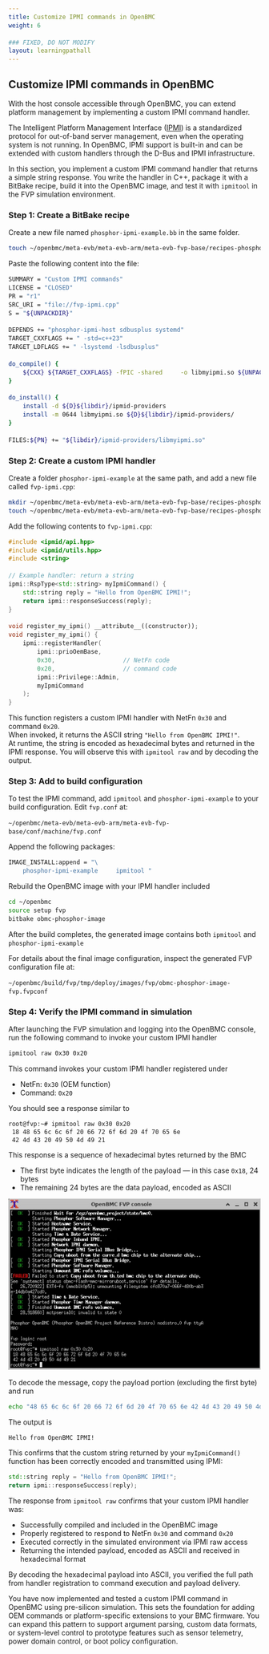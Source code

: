 ```yaml
---
title: Customize IPMI commands in OpenBMC
weight: 6

### FIXED, DO NOT MODIFY
layout: learningpathall
---
```


## Customize IPMI commands in OpenBMC

With the host console accessible through OpenBMC, you can extend platform management by implementing a custom IPMI command handler.

The Intelligent Platform Management Interface ([IPMI](https://en.wikipedia.org/wiki/Intelligent_Platform_Management_Interface)) is a standardized protocol for out-of-band server management, even when the operating system is not running. In OpenBMC, IPMI support is built-in and can be extended with custom handlers through the D-Bus and IPMI infrastructure.

In this section, you implement a custom IPMI command handler that returns a simple string response. You write the handler in C++, package it with a BitBake recipe, build it into the OpenBMC image, and test it with `ipmitool` in the FVP simulation environment.

### Step 1: Create a BitBake recipe

Create a new file named `phosphor-ipmi-example.bb` in the same folder.

```bash
touch ~/openbmc/meta-evb/meta-evb-arm/meta-evb-fvp-base/recipes-phosphor/ipmi/phosphor-ipmi-example.bb
```

Paste the following content into the file:

```bash
SUMMARY = "Custom IPMI commands"
LICENSE = "CLOSED"
PR = "r1"
SRC_URI = "file://fvp-ipmi.cpp"
S = "${UNPACKDIR}"

DEPENDS += "phosphor-ipmi-host sdbusplus systemd"
TARGET_CXXFLAGS += " -std=c++23"
TARGET_LDFLAGS += " -lsystemd -lsdbusplus"

do_compile() {
    ${CXX} ${TARGET_CXXFLAGS} -fPIC -shared     -o libmyipmi.so ${UNPACKDIR}/fvp-ipmi.cpp     -I${STAGING_INCDIR} -L${STAGING_LIBDIR}     ${TARGET_LDFLAGS}
}

do_install() {
    install -d ${D}${libdir}/ipmid-providers
    install -m 0644 libmyipmi.so ${D}${libdir}/ipmid-providers/
}

FILES:${PN} += "${libdir}/ipmid-providers/libmyipmi.so"
```

### Step 2: Create a custom IPMI handler

Create a folder `phosphor-ipmi-example` at the same path, and add a new file called `fvp-ipmi.cpp`:

```bash
mkdir ~/openbmc/meta-evb/meta-evb-arm/meta-evb-fvp-base/recipes-phosphor/ipmi/phosphor-ipmi-example
touch ~/openbmc/meta-evb/meta-evb-arm/meta-evb-fvp-base/recipes-phosphor/ipmi/phosphor-ipmi-example/fvp-ipmi.cpp
```

Add the following contents to `fvp-ipmi.cpp`:

```cpp
#include <ipmid/api.hpp>
#include <ipmid/utils.hpp>
#include <string>

// Example handler: return a string
ipmi::RspType<std::string> myIpmiCommand() {
    std::string reply = "Hello from OpenBMC IPMI!";
    return ipmi::responseSuccess(reply);
}

void register_my_ipmi() __attribute__((constructor));
void register_my_ipmi() {
    ipmi::registerHandler(
        ipmi::prioOemBase,
        0x30,                   // NetFn code
        0x20,                   // command code
        ipmi::Privilege::Admin, 
        myIpmiCommand
    );
}
```

This function registers a custom IPMI handler with NetFn `0x30` and command `0x20`.  
When invoked, it returns the ASCII string `"Hello from OpenBMC IPMI!"`.  
At runtime, the string is encoded as hexadecimal bytes and returned in the IPMI response. You will observe this with `ipmitool raw` and by decoding the output.

### Step 3: Add to build configuration

To test the IPMI command, add `ipmitool` and `phosphor-ipmi-example` to your build configuration. Edit `fvp.conf` at:

`~/openbmc/meta-evb/meta-evb-arm/meta-evb-fvp-base/conf/machine/fvp.conf`

Append the following packages:

```bash
IMAGE_INSTALL:append = "\ 
    phosphor-ipmi-example     ipmitool "
```

Rebuild the OpenBMC image with your IPMI handler included

```bash
cd ~/openbmc
source setup fvp
bitbake obmc-phosphor-image
```

After the build completes, the generated image contains both `ipmitool` and `phosphor-ipmi-example`

For details about the final image configuration, inspect the generated FVP configuration file at:

`~/openbmc/build/fvp/tmp/deploy/images/fvp/obmc-phosphor-image-fvp.fvpconf`

### Step 4: Verify the IPMI command in simulation

After launching the FVP simulation and logging into the OpenBMC console, run the following command to invoke your custom IPMI handler

```bash
ipmitool raw 0x30 0x20
```

This command invokes your custom IPMI handler registered under

- NetFn: `0x30` (OEM function)  
- Command: `0x20`

You should see a response similar to

```output
root@fvp:~# ipmitool raw 0x30 0x20
 18 48 65 6c 6c 6f 20 66 72 6f 6d 20 4f 70 65 6e 
 42 4d 43 20 49 50 4d 49 21
```

This response is a sequence of hexadecimal bytes returned by the BMC

- The first byte indicates the length of the payload — in this case `0x18`, 24 bytes  
- The remaining 24 bytes are the data payload, encoded as ASCII

![OpenBMC IPMI command output showing hexadecimal response alt-text#center](openbmc_ipmi.jpg "OpenBMC IPMI command output")

To decode the message, copy the payload portion (excluding the first byte) and run

```bash
echo "48 65 6c 6c 6f 20 66 72 6f 6d 20 4f 70 65 6e 42 4d 43 20 49 50 4d 49 21" | tr -d ' ' | xxd -r -p
```

The output is

```output
Hello from OpenBMC IPMI!
```

This confirms that the custom string returned by your `myIpmiCommand()` function has been correctly encoded and transmitted using IPMI:

```cpp
std::string reply = "Hello from OpenBMC IPMI!";
return ipmi::responseSuccess(reply);
```

The response from `ipmitool raw` confirms that your custom IPMI handler was:

- Successfully compiled and included in the OpenBMC image  
- Properly registered to respond to NetFn `0x30` and command `0x20`  
- Executed correctly in the simulated environment via IPMI raw access  
- Returning the intended payload, encoded as ASCII and received in hexadecimal format

By decoding the hexadecimal payload into ASCII, you verified the full path from handler registration to command execution and payload delivery.

You have now implemented and tested a custom IPMI command in OpenBMC using pre-silicon simulation. This sets the foundation for adding OEM commands or platform-specific extensions to your BMC firmware. You can expand this pattern to support argument parsing, custom data formats, or system-level control to prototype features such as sensor telemetry, power domain control, or boot policy configuration.
